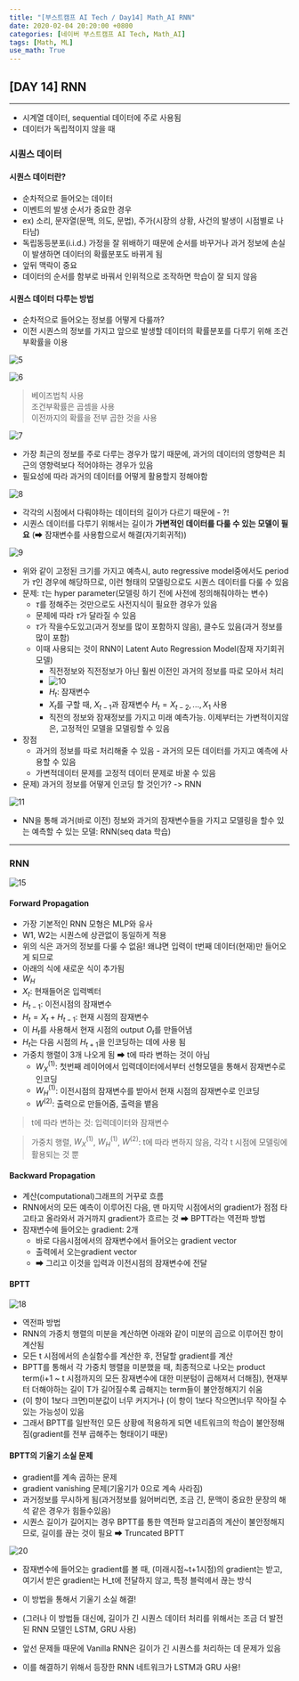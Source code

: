 ```yaml
---
title: "[부스트캠프 AI Tech / Day14] Math_AI RNN"
date: 2020-02-04 20:20:00 +0800
categories: [네이버 부스트캠프 AI Tech, Math_AI]
tags: [Math, ML]
use_math: True
---
```



## **[DAY 14] RNN**

---

- 시계열 데이터, sequential 데이터에 주로 사용됨
- 데이터가 독립적이지 않을 때

### **시퀀스 데이터**

#### **시퀀스 데이터란?**

- 순차적으로 들어오는 데이터
- 이벤트의 발생 순서가 중요한 경우
- ex) 소리, 문자열(문맥, 의도, 문법), 주가(시장의 상황, 사건의 발생이 시점별로 나타남)
- 독립동등분포(i.i.d.) 가정을 잘 위배하기 때문에 순서를 바꾸거나 과거 정보에 손실이 발생하면 데이터의 확률분포도 바뀌게 됨
- 앞뒤 맥락이 중요
- 데이터의 순서를 함부로 바꿔서 인위적으로 조작하면 학습이 잘 되지 않음

#### **시퀀스 데이터 다루는 방법**

- 순차적으로 들어오는 정보를 어떻게 다룰까?
- 이전 시퀀스의 정보를 가지고 앞으로 발생할 데이터의 확률분포를 다루기 위해 조건부확률을 이용

![5](2021-02-04-11-03-18.png)

![6](2021-02-04-11-04-08.png)

> 베이즈법칙 사용  
> 조건부확률은 곱셈을 사용  
> 이전까지의 확률을 전부 곱한 것을 사용  

![7](2021-02-04-11-05-17.png)

- 가장 최근의 정보를 주로 다루는 경우가 많기 때문에, 과거의 데이터의 영향력은 최근의 영향력보다 적어야하는 경우가 있음
- 필요성에 따라 과거의 데이터를 어떻게 활용할지 정해야함

![8](2021-02-04-11-07-32.png)

- 각각의 시점에서 다뤄야하는 데이터의 길이가 다르기 때문에 - ?!
- 시퀀스 데이터를 다루기 위해서는 길이가 **가변적인 데이터를 다룰 수 있는 모델이 필요** (➡ 잠재변수를 사용함으로서 해결(자기회귀적))

![9](2021-02-04-11-09-40.png)

- 위와 같이 고정된 크기를 가지고 예측시, auto regressive model중에서도 period가 $\tau$인 경우에 해당하므로, 이런 형태의 모델링으로도 시퀀스 데이터를 다룰 수 있음
- 문제: $\tau$는 hyper parameter(모델링 하기 전에 사전에 정의해줘야하는 변수)
  - $\tau$를 정해주는 것만으로도 사전지식이 필요한 경우가 있음
  - 문제에 따라 $\tau$가 달라질 수 있음
  - $\tau$가 작을수도있고(과거 정보를 많이 포함하지 않음), 클수도 있음(과거 정보를 많이 포함)
  - 이때 사용되는 것이 RNN이 Latent Auto Regression Model(잠재 자기회귀모델)
    - 직전정보와 직전정보가 아닌 훨씬 이전인 과거의 정보를 따로 모아서 처리
    - ![10](2021-02-04-11-16-57.png)
    - $H_t$: 잠재변수
    - $X_t$를 구할 때, $X_{t-1}$과 잠재변수 $H_t = X_{t-2}, ... , X_1$ 사용
    - 직전의 정보와 잠재정보를 가지고 미래 예측가능. 이제부터는 가변적이지않은, 고정적인 모델을 모델링할 수 있음
- 장점
  - 과거의 정보를 따로 처리해줄 수 있음 - 과거의 모든 데이터를 가지고 예측에 사용할 수 있음
  - 가변적데이터 문제를 고정적 데이터 문제로 바꿀 수 있음
- 문제) 과거의 정보를 어떻게 인코딩 할 것인가? -> RNN

![11](2021-02-04-11-23-49.png)

- NN을 통해 과거(바로 이전) 정보와 과거의 잠재변수들을 가지고 모델링을 할수 있는 예측할 수 있는 모델: RNN(seq data 학습)

---

### **RNN**

![15](2021-02-04-11-30-10.png)

#### **Forward Propagation**

- 가장 기본적인 RNN 모형은 MLP와 유사
- W1, W2는 시퀀스에 상관없이 동일하게 적용
- 위의 식은 과거의 정보를 다룰 수 없음! 왜냐면 입력이 t번째 데이터(현재)만 들어오게 되므로
- 아래의 식에 새로운 식이 추가됨
- $W_H$
- $X_t$: 현재들어온 입력벡터
- $H_{t-1}$: 이전시점의 잠재변수
- $H_t = X_t + H_{t-1}$: 현재 시점의 잠재변수
- 이 $H_t$를 사용해서 현재 시점의 output $O_t$를 만들어냄
- $H_t$는 다음 시점의 $H_{t+1}$을 인코딩하는 데에 사용 됨
- 가중치 행렬이 3개 나오게 됨 ➡ t에 따라 변하는 것이 아님
  - $W_X^{(1)}$: 첫번째 레이어에서 입력데이터에서부터 선형모델을 통해서 잠재변수로 인코딩
  - $W_H^{(1)}$: 이전시점의 잠재변수를 받아서 현재 시점의 잠재변수로 인코딩
  - $W^{(2)}$: 출력으로 만들어줌, 출력을 뱉음

> t에 따라 변하는 것: 입력데이터와 잠재변수

> 가중치 행렬, $W_X^{(1)}$, $W_H^{(1)}$, $W^{(2)}$: t에 따라 변하지 않음, 각각 t 시점에 모델링에 활용되는 것 뿐

#### **Backward Propagation**

- 계산(computational)그래프의 거꾸로 흐름
- RNN에서의 모든 예측이 이루어진 다음, 맨 마지막 시점에서의 gradient가 점점 타고타고 올라와서 과거까지 gradient가 흐르는 것 ➡ BPTT라는 역전파 방법
- 잠재변수에 들어오는 gradient: 2개
  - 바로 다음시점에서의 잠재변수에서 들어오는 gradient vector
  - 출력에서 오는gradient vector
  - ➡ 그리고 이것을 입력과 이전시점의 잠재변수에 전달

#### **BPTT**

![18](2021-02-04-11-50-42.png)

- 역전파 방법
- RNN의 가중치 행렬의 미분을 계산하면 아래와 같이 미분의 곱으로 이루어진 항이 계산됨
- 모든 t 시점에서의 손실함수를 계산한 후, 전달할 gradient를 계산
- BPTT를 통해서 각 가중치 행렬을 미분했을 때, 최종적으로 나오는 product term(i+1 ~ t 시점까지의 모든 잠재변수에 대한 미분텀이 곱해져서 더해짐), 현재부터 더해야하는 길이 T가 길어질수록 곱해지는 term들이 불안정해지기 쉬움
- (이 항이 1보다 크면)미분값이 너무 커지거나 (이 항이 1보다 작으면)너무 작아질 수 있는 가능성이 있음
- 그래서 BPTT를 일반적인 모든 상황에 적용하게 되면 네트워크의 학습이 불안정해 짐(gradient를 전부 곱해주는 형태이기 때문)

#### **BPTT의 기울기 소실 문제**

- gradient를 계속 곱하는 문제
- gradient vanishing 문제(기울기가 0으로 계속 사라짐)
- 과거정보를 무시하게 됨(과거정보를 잃어버리면, 조금 긴, 문맥이 중요한 문장의 해석 같은 경우가 힘들수있음)
- 시퀀스 길이가 길어지는 경우 BPTT를 통한 역전파 알고리즘의 계산이 불안정해지므로, 길이를 끊는 것이 필요 ➡ Truncated BPTT

![20](2021-02-04-11-56-07.png)

- 잠재변수에 들어오는 gradient를 볼 때, (미래시점~t+1시점)의 gradient는 받고, 여기서 받은 gradient는 H_t에 전달하지 않고, 특정 블럭에서 끊는 방식
- 이 방법을 통해서 기울기 소실 해결!
- (그러나 이 방법들 대신에, 길이가 긴 시퀀스 데이터 처리를 위해서는 조금 더 발전된 RNN 모델인 LSTM, GRU 사용)

- 앞선 문제들 때문에 Vanilla RNN은 길이가 긴 시퀀스를 처리하는 데 문제가 있음
- 이를 해결하기 위해서 등장한 RNN 네트워크가 LSTM과 GRU 사용!